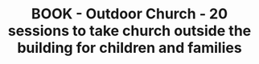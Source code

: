 ---
layout: link
link_url: https://www.brfonline.org.uk/collections/children-and-family-ministry/products/outdoor-church-20-sessions-to-take-church-outside-the-building-for-children-and-families
title: BOOK - Outdoor Church - 20 sessions to take church outside the building for children and families
source: Sally Welch 
card: 
petal: Rooted Worship
task: Embed care for Creation
---